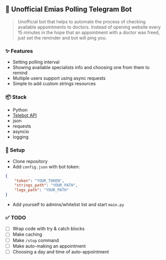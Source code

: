 ## 📰 Unofficial Emias Polling Telegram Bot
> Unofficial bot that helps to automate the process of checking available appointments to doctors.
Instead of opening website every 15 minutes in the hope that an appointment with a doctor was freed, just set the reminder and bot will ping you.

### ✨ Features
- Setting polling interval
- Showing available specialists info and choosing one from them to remind
- Multiple users support using async requests
- Simple to add custom strings resources

### 📦 Stack
- Python
- [Telebot API](https://pypi.org/project/pyTelegramBotAPI/)
- json
- requests
- asyncio
- logging

### 🚀 Setup
- Clone repository
- Add `config.json` with bot token: 
```json
{
    "token": "YOUR_TOKEN",
    "strings_path": "YOUR_PATH",
    "logs_path": "YOUR_PATH"
}
```
- Add yourself to admins/whitelist list and start `main.py`

### ✅ TODO
- [ ] Wrap code with try & catch blocks
- [ ] Make caching
- [ ] Make `/stop` command
- [ ] Make auto-making an appointment
- [ ] Choosing a day and time of auto-appointment
